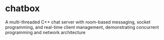# chatbox
A multi-threaded C++ chat server with room-based messaging, socket programming, and real-time client management, demonstrating concurrent programming and network architecture
